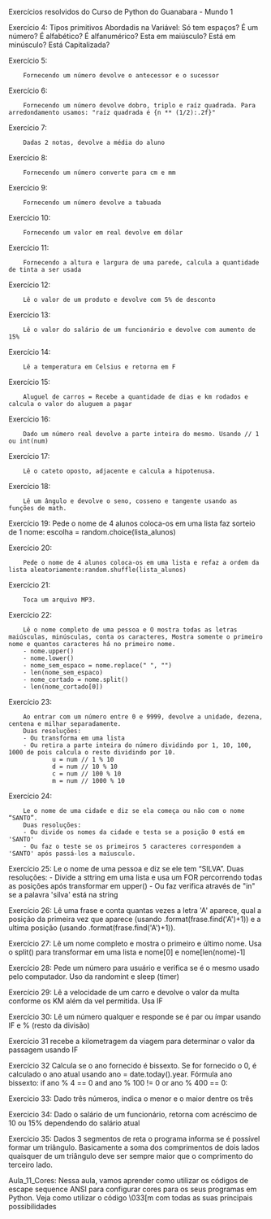 Exercícios resolvidos do Curso de Python do Guanabara - Mundo 1


Exercício 4: 
    Tipos primitivos
    Abordadis na Variável:
        Só tem espaços?
        É um número?
        É alfabético?
        É alfanumérico?
        Esta em maiúsculo?
        Está em minúsculo?
        Está Capitalizada?

Exercício 5:
        
        Fornecendo um número devolve o antecessor e o sucessor

Exercício 6:

        Fornecendo um número devolve dobro, triplo e raíz quadrada. Para arredondamento usamos: "raíz quadrada é {n ** (1/2):.2f}"

Exercício 7:

        Dadas 2 notas, devolve a média do aluno

Exercício 8:

        Fornecendo um número converte para cm e mm

Exercício 9:

        Fornecendo um número devolve a tabuada
    
Exercício 10:

        Fornecendo um valor em real devolve em dólar
    
Exercício 11:

        Fornecendo a altura e largura de uma parede, calcula a quantidade de tinta a ser usada

Exercício 12:

        Lê o valor de um produto e devolve com 5% de desconto

Exercício 13:

        Lê o valor do salário de um funcionário e devolve com aumento de 15%

Exercício 14:

        Lê a temperatura em Celsius e retorna em F

Exercício 15:

        Aluguel de carros = Recebe a quantidade de dias e km rodados e calcula o valor do aluguem a pagar

Exercício 16:

        Dado um número real devolve a parte inteira do mesmo. Usando // 1 ou int(num)

Exercício 17:

        Lê o cateto oposto, adjacente e calcula a hipotenusa.

Exercício 18:

        Lê um ângulo e devolve o seno, cosseno e tangente usando as funções de math.


Exercício 19:
        Pede o nome de 4 alunos coloca-os em uma lista faz sorteio de 1 nome: escolha = random.choice(lista_alunos)

Exercício 20:

        Pede o nome de 4 alunos coloca-os em uma lista e refaz a ordem da lista aleatoriamente:random.shuffle(lista_alunos)

Exercício 21:

        Toca um arquivo MP3.

Exercício 22:

        Lê o nome completo de uma pessoa e O mostra todas as letras maiúsculas, minúsculas, conta os caracteres, Mostra somente o primeiro nome e quantos caracteres há no primeiro nome.
        - nome.upper()
        - nome.lower()
        - nome_sem_espaco = nome.replace(" ", "")
        - len(nome_sem_espaco)
        - nome_cortado = nome.split()
        - len(nome_cortado[0])

Exercício 23:

        Ao entrar com um número entre 0 e 9999, devolve a unidade, dezena, centena e milhar separadamente.
        Duas resoluções:
        - Ou transforma em uma lista
        - Ou retira a parte inteira do número dividindo por 1, 10, 100, 1000 de pois calcula o resto dividindo por 10. 
                u = num // 1 % 10
                d = num // 10 % 10
                c = num // 100 % 10
                m = num // 1000 % 10

Exercício 24: 

        Le o nome de uma cidade e diz se ela começa ou não com o nome “SANTO”.
        Duas resoluções:
        - Ou divide os nomes da cidade e testa se a posição 0 está em 'SANTO'
        - Ou faz o teste se os primeiros 5 caracteres correspondem a 'SANTO' após passá-los a maíusculo.
        
Exercício 25:
        Le o nome de uma pessoa e diz se ele tem “SILVA”.
        Duas resoluções:
        - Divide a sttring em uma lista e usa um FOR percorrendo todas as posições após transformar em upper()
        - Ou faz verifica através de "in" se a palavra 'silva' está na string

Exercício 26:
        Lê uma frase e conta quantas vezes a letra 'A' aparece, qual a posição da primeira vez
        que aparece (usando .format(frase.find('A')+1)) e a ultima posição (usando .format(frase.find('A')+1)).

Exercício 27:
        Lê um nome completo e mostra o primeiro e último nome. Usa o split() para transformar
        em uma lista e nome[0] e nome[len(nome)-1]

Exercício 28:
        Pede um número para usuário e verifica se é o mesmo usado pelo computador.
        Uso da randomint e sleep (timer)

Exercício 29:
        Lê a velocidade de um carro e devolve o valor da multa conforme os KM
        além da vel permitida. Usa IF

Exercício 30:
        Lê um número qualquer e responde se é par ou ímpar usando IF e % (resto da divisão)

Exercício 31
        recebe a kilometragem da viagem para determinar o valor da passagem usando IF

Exercício 32
        Calcula se o ano fornecido é bissexto. Se for fornecido o 0, é calculado o ano atual usando ano = date.today().year.
        Fórmula ano bissexto: if ano % 4 == 0 and ano % 100 != 0 or ano % 400 == 0:

Exercicio 33:
        Dado três números, indica o menor e o maior dentre os três

Exercicio 34:
        Dado o salário de um funcionário, retorna com acréscimo de 10 ou 15% dependendo do salário atual

Exercicio 35:
        Dados 3 segmentos de reta o programa informa se é possível formar um triângulo. Basicamente a soma dos comprimentos de dois lados quaisquer de um triângulo deve ser sempre maior que o comprimento do terceiro lado.

Aula_11_Cores:
        Nessa aula, vamos aprender como utilizar os códigos de escape sequence ANSI para configurar cores para os seus programas em Python. Veja como utilizar o código \033[m com todas as suas principais possibilidades